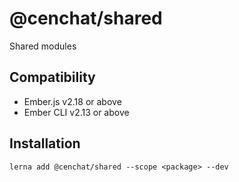 @cenchat/shared
==============================================================================

Shared modules


Compatibility
------------------------------------------------------------------------------

* Ember.js v2.18 or above
* Ember CLI v2.13 or above


Installation
------------------------------------------------------------------------------

```
lerna add @cenchat/shared --scope <package> --dev
```
